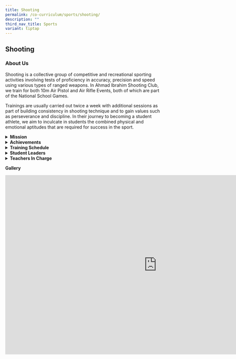 ```yaml
---
title: Shooting
permalink: /co-curriculum/sports/shooting/
description: ""
third_nav_title: Sports
variant: tiptap
---
```

<h2>Shooting</h2>
<h3>About Us</h3>
<p>Shooting is a collective group of competitive and recreational sporting
activities involving tests of proficiency in accuracy, precision and speed
using various types of ranged weapons. In Ahmad Ibrahim Shooting Club,
we train for both 10m Air Pistol and Air Rifle Events, both of which are
part of the National School Games.</p>
<p>Trainings are usually carried out twice a week with additional sessions
as part of building consistency in shooting technique and to gain values
such as perseverance and discipline. In their journey to becoming a student
athlete, we aim to inculcate in students the combined physical and emotional
aptitudes that are required for success in the sport.</p>
<p></p>
<div data-type="detailGroup" class="isomer-accordion-group isomer-accordion isomer-accordion-white">
<details class="isomer-details">
<summary><strong>Mission</strong>
</summary>
<div data-type="detailsContent" class="isomer-details-content">
<p>To nurture athletes that are disciplined and focused through a sport that
places emphasis on mental resilience and consistency.</p>
</div>
</details>
</div>
<div data-type="detailGroup" class="isomer-accordion-group isomer-accordion isomer-accordion-white">
<details class="isomer-details">
<summary><strong>Achievements</strong>
</summary>
<div data-type="detailsContent" class="isomer-details-content">
<p><strong><u>National Shooting Championships</u></strong>
</p>
<p><strong><u>2023<br></u>B Girls Rifle<br></strong>National: Champion</p>
<ul data-tight="true" class="tight">
<li>
<p>Tan Wee Xuan, Wichelle</p>
</li>
<li>
<p>Gao Xinyue</p>
</li>
<li>
<p>Ong Jia Yee (Wang Jiayi)</p>
</li>
<li>
<p>Erinna Qusyairah Binte Eddy Amin</p>
</li>
<li>
<p>Oh Hwee Teng Joey</p>
</li>
<li>
<p>Nyla Batrisyia Evbuomwan</p>
</li>
</ul>
<p>
<br>Air Rifle Women Rank 4</p>
<ul data-tight="true" class="tight">
<li>
<p>Oh Hwee Teng Joey</p>
</li>
</ul>
<p>
<br>Air Rifle Women Rank 6</p>
<ul data-tight="true" class="tight">
<li>
<p>Tan Wee Xuan, Wichelle</p>
</li>
</ul>
<p>
<br>Air Rifle Women Rank 7</p>
<ul data-tight="true" class="tight">
<li>
<p>Gao Xinyue</p>
</li>
</ul>
<p>
<br>Air Rifle Women Rank 10</p>
<ul data-tight="true" class="tight">
<li>
<p>Erinna Qusyairah Binte Eddy Amin</p>
</li>
</ul>
<p><strong>B Girls Pistol<br></strong>National: Champion</p>
<ul data-tight="true" class="tight">
<li>
<p>Lin Yuxuan</p>
</li>
<li>
<p>Chew Yee Sin</p>
</li>
<li>
<p>Liu Ho Man Meagan</p>
</li>
<li>
<p>Michelle Khoo Xin Yu</p>
</li>
<li>
<p>Toh Jin Yi Jamie</p>
</li>
</ul>
<p>
<br>Air Pistol Women Champion</p>
<ul data-tight="true" class="tight">
<li>
<p>Chew Yee Sin</p>
</li>
</ul>
<p>
<br>Air Pistol Women Rank 4</p>
<ul data-tight="true" class="tight">
<li>
<p>Tan Yi Jin</p>
</li>
</ul>
<p>
<br>Air Pistol Women Rank 5</p>
<ul data-tight="true" class="tight">
<li>
<p>Lin Yuxuan</p>
</li>
</ul>
<p><strong>B Boys Rifle<br></strong>Air Rifle Men Rank 15</p>
<ul data-tight="true" class="tight">
<li>
<p>Toh Jin An, Brandon</p>
</li>
</ul>
<p><strong>B Boys Pistol<br></strong>
</p>
<ul data-tight="true" class="tight">
<li>
<p>N.A</p>
</li>
</ul>
<p><strong>C Girls Rifle<br></strong>
</p>
<ul data-tight="true" class="tight">
<li>
<p>N.A</p>
</li>
</ul>
<p><strong>C Girls Pistol<br></strong>
</p>
<ul data-tight="true" class="tight">
<li>
<p>N.A</p>
</li>
</ul>
<p><strong>C Boys Rifle<br></strong>
</p>
<ul data-tight="true" class="tight">
<li>
<p>N.A</p>
</li>
</ul>
<p><strong>C Boys Pistol<br></strong>
</p>
<ul data-tight="true" class="tight">
<li>
<p>N.A</p>
</li>
</ul>
<p><strong><u>2022<br></u>B Girls Rifle<br></strong>
</p>
<ul data-tight="true" class="tight">
<li>
<p>N.A</p>
</li>
</ul>
<p><strong>B Girls Pistol<br></strong>National: 3rd</p>
<ul data-tight="true" class="tight">
<li>
<p>Tan Yi Jin</p>
</li>
<li>
<p>Chew Yee Sin</p>
</li>
<li>
<p>Ho Yi Xuan, Chloe</p>
</li>
<li>
<p>Aragon Janna Francheska Cabillo</p>
</li>
</ul>
<p><strong>B Boys Rifle<br></strong>
</p>
<ul data-tight="true" class="tight">
<li>
<p>N.A</p>
</li>
</ul>
<p><strong>B Boys Pistol<br></strong>
</p>
<ul data-tight="true" class="tight">
<li>
<p>N.A</p>
</li>
</ul>
<p><strong>C Girls Rifle<br></strong>National: 4th</p>
<ul data-tight="true" class="tight">
<li>
<p>Tan Wee Xuan Wichelle</p>
</li>
<li>
<p>Oh Kwee Teng Joey</p>
</li>
<li>
<p>Ong Jia Yee Erinna</p>
</li>
<li>
<p>Qusyairah Binte Eddy Amin</p>
</li>
</ul>
<p><strong>C Girls Pistol<br></strong>
</p>
<ul data-tight="true" class="tight">
<li>
<p>N.A</p>
</li>
</ul>
<p><strong>C Boys Rifle<br></strong>
</p>
<ul data-tight="true" class="tight">
<li>
<p>N.A</p>
</li>
</ul>
<p><strong>C Boys Pistol<br></strong>
</p>
<ul data-tight="true" class="tight">
<li>
<p>N.A</p>
</li>
</ul>
<p><strong><u>2021<br></u>B Girls Rifle<br></strong>National: 4th</p>
<ul data-tight="true" class="tight">
<li>
<p>Nur Sara Insyira</p>
</li>
<li>
<p>Wong Yu Xuan</p>
</li>
<li>
<p>Pang Xin Tong</p>
</li>
<li>
<p>Chong Xue Min</p>
</li>
</ul>
<p><strong>B Girls Pistol<br></strong>
</p>
<ul data-tight="true" class="tight">
<li>
<p>N.A</p>
</li>
</ul>
<p><strong>B Boys Rifle<br></strong>
</p>
<ul data-tight="true" class="tight">
<li>
<p>N.A</p>
</li>
</ul>
<p><strong>B Boys Pistol<br></strong>
</p>
<ul data-tight="true" class="tight">
<li>
<p>N.A</p>
</li>
</ul>
<p><strong>C Girls Rifle<br></strong>
</p>
<ul data-tight="true" class="tight">
<li>
<p>N.A</p>
</li>
</ul>
<p><strong>C Girls Pistol<br></strong>
</p>
<ul data-tight="true" class="tight">
<li>
<p>N.A</p>
</li>
</ul>
<p><strong>C Boys Rifle<br></strong>
</p>
<ul data-tight="true" class="tight">
<li>
<p>N.A</p>
</li>
</ul>
<p><strong>C Boys Pistol<br></strong>
</p>
<ul data-tight="true" class="tight">
<li>
<p>N.A</p>
</li>
</ul>
<p><strong><u>2020<br></u>B Girls Rifle<br></strong>
</p>
<ul data-tight="true" class="tight">
<li>
<p>N.A</p>
</li>
</ul>
<p><strong>B Girls Pistol<br></strong>
</p>
<ul data-tight="true" class="tight">
<li>
<p>N.A</p>
</li>
</ul>
<p><strong>B Boys Rifle<br></strong>
</p>
<ul data-tight="true" class="tight">
<li>
<p>N.A</p>
</li>
</ul>
<p><strong>B Boys Pistol<br></strong>
</p>
<ul data-tight="true" class="tight">
<li>
<p>N.A</p>
</li>
</ul>
<p><strong>C Girls Rifle<br></strong>
</p>
<ul data-tight="true" class="tight">
<li>
<p>N.A</p>
</li>
</ul>
<p><strong>C Girls Pistol<br></strong>
</p>
<ul data-tight="true" class="tight">
<li>
<p>N.A</p>
</li>
</ul>
<p><strong>C Boys Rifle<br></strong>
</p>
<ul data-tight="true" class="tight">
<li>
<p>N.A</p>
</li>
</ul>
<p><strong>C Boys Pistol<br></strong>
</p>
<ul data-tight="true" class="tight">
<li>
<p>N.A</p>
</li>
</ul>
<p><strong><u>2019<br></u>B Girls<br></strong>Individual: Elisabeth Anne
Lawrence, 3rd Placing
<br>Team: 2nd Placing</p>
<ul data-tight="true" class="tight">
<li>
<p>Nur Sara Insyira</p>
</li>
<li>
<p>Emma Jane Pragasam</p>
</li>
<li>
<p>Elisabeth Anne Lawrence</p>
</li>
<li>
<p>Nur Yusrina</p>
</li>
</ul>
<p><strong>C Boys<br></strong>Individual: Ang Jun Kai, Ryan, 4th Placing</p>
<p><strong>C Girls</strong>
<br>Team: 3rd Placing</p>
<ul data-tight="true" class="tight">
<li>
<p>Aragon Janna Francheska Cabillo</p>
</li>
<li>
<p>Sayshaa Devi D/O Suresh</p>
</li>
<li>
<p>Chong Siew Fen</p>
</li>
<li>
<p>Chaw Min Min</p>
</li>
</ul>
<p><strong>Colours Award</strong>
</p>
<ul data-tight="true" class="tight">
<li>
<p>Emma Jane Prasagam</p>
</li>
<li>
<p>Nur Yusrina Binte Yusni</p>
</li>
<li>
<p>Elisabeth Anne Lawrence</p>
</li>
<li>
<p>Nur Sara Insyira Binte Norhisham</p>
</li>
<li>
<p>Sayshaa Devi d/o Suresh</p>
</li>
<li>
<p>Ang Jun Kai, Ryan</p>
</li>
<li>
<p>Chaw Min Min</p>
</li>
<li>
<p>Chong Siew Fen</p>
</li>
<li>
<p>Aragon Janna Francheska Cabillo</p>
</li>
</ul>
<p><strong><u>2018<br></u></strong>- Individual 1st for 'B' Div Air Pistol
Men :&nbsp;Bryon Lim Guan Jie
<br>- Team 3rd for 'C' Div Air Rifle Women
<br>- Team 3rd for 'B' Div Air Rifle Men
<br>- Team 4th for 'B' Div Air Pistol Men</p>
<p><strong>2017<br></strong>- Individual 1st for ‘C’ Div Air Pistol Women:
Choong Yuki
<br>- Individual 1st for ‘B’ Div Air Rifle Women : Lee Kelli-Ann
<br>- Individual 4th for 'B' Div Air Pistol Men : Bryon Lim Guan Jie</p>
<p><strong>2016</strong>
</p>
<p>- Individual 3rd for ‘C’ Div Air Rifle Men : Lutfi Bin Mohamed Zulnizan&nbsp;</p>
<p>- Individual 1st for ‘C’ Div Air Pistol Men : Bryon Lim Guan Jie&nbsp;</p>
<p>- Team 4th for ‘C’ Div Air Pistol Men</p>
<p>- Team 1st for ‘B’ Div Air Rifle Women&nbsp;</p>
<p>- Team 4th for ‘B’ Div Air Rifle Men</p>
<p>&nbsp;</p>
<p><strong><u>East Asia Youth Airgun Competition 2017</u></strong>
</p>
<p>- Bryon Lim in Singapore National Youth Team (2nd)</p>
<p>&nbsp;</p>
<p><strong><u>NTU Invitational Shoot</u><br></strong>
</p>
<p><strong>2018</strong>
</p>
<p>- Team 1st for ‘B’ Div Air Pistol Men&nbsp;</p>
<p>- Team 1st for ‘C’ Div Air Pistol Women</p>
<p>- Team 3rd for ‘C’ Div Air Pistol Men</p>
<p>- Individual 2ns for 'B' Div Air Pistol Men: Bryon Lim Guan Jie&nbsp;</p>
<p>- Individual 3rd for 'B' Div Air Rifle Men: Aaron Mikael Suhairi</p>
<p>- Individual 3rd for 'C' Div Air Pistol Women: Tan Ru Bing, Rachel</p>
<p>&nbsp;</p>
<p><strong>2017</strong>
</p>
<p>- Team 2nd for ‘B’ Div Air Pistol Men&nbsp;</p>
<p>- Team 2nd for ‘B’ Div Air Rifle Women&nbsp;</p>
<p>- Team 2nd for ‘C’ Div Air Rifle Women</p>
<p>- Team 2nd for ‘C’ Div Air Pistol Women</p>
<p>- Team 2nd for ‘C’ Div Air Pistol Men</p>
<p>- Individual 1st for ‘B’ Div Air Pistol Women : Chen Leyi</p>
<p>&nbsp;</p>
<p><strong><u>NJC invitational Shoot 2017<br></u></strong>- Individual 1st
for ‘C’ Div Air Rifle Men : Suhairi Aaron</p>
<p>&nbsp;</p>
<p><strong><u>Singapore Youth Olympic Festival 2017&nbsp;<br></u></strong>
</p>
<p>- Individual 3rd Under 13 : Tan Ru Bing Rachel&nbsp;</p>
<p>- Individual 3rd Under 13 : Nurhanis Nabilah Binte Mohammad Azli</p>
<p>- Individual 1st Under 17 : Kelli-Ann- Individual 2nd Under 15 : Suhairi
Aaron</p>
</div>
</details>
</div>
<div data-type="detailGroup" class="isomer-accordion-group isomer-accordion isomer-accordion-white">
<details class="isomer-details">
<summary><strong>Training Schedule</strong>
</summary>
<div data-type="detailsContent" class="isomer-details-content">
<p><strong>Wednesdays<br></strong>3.30 pm - 6.00 pm</p>
<p><strong>Fridays<br></strong>1.30 pm - 4.30 PM</p>
</div>
</details>
</div>
<div data-type="detailGroup" class="isomer-accordion-group isomer-accordion isomer-accordion-white">
<details class="isomer-details">
<summary><strong>Student Leaders</strong>
</summary>
<div data-type="detailsContent" class="isomer-details-content">
<p><strong>Club Captains<br></strong>Air Pistol Women Captain&nbsp;&nbsp;&nbsp;&nbsp;&nbsp;&nbsp;&nbsp;&nbsp;&nbsp;&nbsp;&nbsp;&nbsp;&nbsp;&nbsp;&nbsp;&nbsp;&nbsp;&nbsp;&nbsp;
Chloe Chia</p>
<p>Air Rifle Women Captain&nbsp;&nbsp;&nbsp;&nbsp;&nbsp;&nbsp;&nbsp;&nbsp;&nbsp;&nbsp;&nbsp;&nbsp;&nbsp;&nbsp;&nbsp;&nbsp;&nbsp;&nbsp;&nbsp;&nbsp;&nbsp;&nbsp;
Jenessa How Si-En</p>
<p>Air Pistol Men Captain&nbsp;&nbsp;&nbsp;&nbsp;&nbsp;&nbsp;&nbsp;&nbsp;&nbsp;&nbsp;&nbsp;&nbsp;&nbsp;&nbsp;&nbsp;&nbsp;&nbsp;&nbsp;&nbsp;&nbsp;&nbsp;&nbsp;&nbsp;&nbsp;&nbsp;&nbsp;&nbsp;
Nunez Mark Galen Aclan</p>
<p>Air Rifle Men Captain&nbsp;&nbsp;&nbsp;&nbsp;&nbsp;&nbsp;&nbsp;&nbsp;&nbsp;&nbsp;&nbsp;&nbsp;&nbsp;&nbsp;&nbsp;&nbsp;&nbsp;&nbsp;&nbsp;&nbsp;&nbsp;&nbsp;&nbsp;&nbsp;&nbsp;&nbsp;&nbsp;&nbsp;&nbsp;
Wong Xavier</p>
<p><strong>Club Vice-Captains<br></strong>Air Pistol Women Vice Captain&nbsp;&nbsp;&nbsp;&nbsp;&nbsp;&nbsp;&nbsp;&nbsp;&nbsp;
Tay Qiao Wei</p>
<p>Air Rifle Women Vice Captain&nbsp;&nbsp;&nbsp;&nbsp;&nbsp;&nbsp;&nbsp;&nbsp;&nbsp;&nbsp;&nbsp;
Lokshanah D/O Vijayakumar</p>
<p>Air Pistol Men Vice Captain&nbsp;&nbsp;&nbsp;&nbsp;&nbsp;&nbsp;&nbsp;&nbsp;&nbsp;&nbsp;&nbsp;&nbsp;&nbsp;&nbsp;&nbsp;&nbsp;
Ethan Tang Kai Man</p>
<p>Air Rifle Men Vice Captain&nbsp;&nbsp;&nbsp;&nbsp;&nbsp;&nbsp;&nbsp;&nbsp;&nbsp;&nbsp;&nbsp;&nbsp;&nbsp;&nbsp;&nbsp;&nbsp;&nbsp;&nbsp;&nbsp;
Koh Hong Fu</p>
<p><strong>Training Support Leaders<br></strong>Training Support&nbsp;&nbsp;&nbsp;&nbsp;&nbsp;&nbsp;&nbsp;&nbsp;&nbsp;&nbsp;&nbsp;&nbsp;&nbsp;&nbsp;&nbsp;&nbsp;&nbsp;&nbsp;&nbsp;&nbsp;&nbsp;&nbsp;&nbsp;&nbsp;&nbsp;&nbsp;&nbsp;&nbsp;&nbsp;&nbsp;&nbsp;&nbsp;&nbsp;&nbsp;&nbsp;&nbsp;&nbsp;&nbsp;&nbsp;
Qistina Zahra Binte Suhaimi</p>
<p>Training Support&nbsp;&nbsp;&nbsp;&nbsp;&nbsp;&nbsp;&nbsp;&nbsp;&nbsp;&nbsp;&nbsp;&nbsp;&nbsp;&nbsp;&nbsp;&nbsp;&nbsp;&nbsp;&nbsp;&nbsp;&nbsp;&nbsp;&nbsp;&nbsp;&nbsp;&nbsp;&nbsp;&nbsp;&nbsp;&nbsp;&nbsp;&nbsp;&nbsp;&nbsp;&nbsp;&nbsp;&nbsp;&nbsp;&nbsp;
Mohamed Firdaus Bin Mohamed Taufik</p>
<p>Training Support&nbsp;&nbsp;&nbsp;&nbsp;&nbsp;&nbsp;&nbsp;&nbsp;&nbsp;&nbsp;&nbsp;&nbsp;&nbsp;&nbsp;&nbsp;&nbsp;&nbsp;&nbsp;&nbsp;&nbsp;&nbsp;&nbsp;&nbsp;&nbsp;&nbsp;&nbsp;&nbsp;&nbsp;&nbsp;&nbsp;&nbsp;&nbsp;&nbsp;&nbsp;&nbsp;&nbsp;&nbsp;&nbsp;&nbsp;
Shawn Chiu</p>
<p>Training Support&nbsp;&nbsp;&nbsp;&nbsp;&nbsp;&nbsp;&nbsp;&nbsp;&nbsp;&nbsp;&nbsp;&nbsp;&nbsp;&nbsp;&nbsp;&nbsp;&nbsp;&nbsp;&nbsp;&nbsp;&nbsp;&nbsp;&nbsp;&nbsp;&nbsp;&nbsp;&nbsp;&nbsp;&nbsp;&nbsp;&nbsp;&nbsp;&nbsp;&nbsp;&nbsp;&nbsp;&nbsp;&nbsp;&nbsp;
Deepikhar D/O Sivakumar</p>
<p>Training Support&nbsp;&nbsp;&nbsp;&nbsp;&nbsp;&nbsp;&nbsp;&nbsp;&nbsp;&nbsp;&nbsp;&nbsp;&nbsp;&nbsp;&nbsp;&nbsp;&nbsp;&nbsp;&nbsp;&nbsp;&nbsp;&nbsp;&nbsp;&nbsp;&nbsp;&nbsp;&nbsp;&nbsp;&nbsp;&nbsp;&nbsp;&nbsp;&nbsp;&nbsp;&nbsp;&nbsp;&nbsp;&nbsp;&nbsp;
Ronald Seah Khai Feng</p>
</div>
</details>
</div>
<div data-type="detailGroup" class="isomer-accordion-group isomer-accordion isomer-accordion-white">
<details class="isomer-details">
<summary><strong>Teachers In Charge</strong>
</summary>
<div data-type="detailsContent" class="isomer-details-content">
<p><strong>Mr Luo Zhengyang (OIC)<br>Contact:&nbsp;<a href="mailto:luo_zhengyang@moe.edu.sg" rel="noopener noreferrer nofollow" target="">luo_zhengyang@moe.edu.sg</a></strong>
</p>
<p>Mr Mohamed Fauzi Bin Husin</p>
<p>Mr Tan Boon Seng</p>
<p>Mdm Nurhumairah Bte Mohd Akip</p>
</div>
</details>
</div>
<p><strong>Gallery</strong>
</p>
<div class="iframe-wrapper">
<iframe height="569" width="960" allowfullscreen="true" frameborder="0" src="https://docs.google.com/presentation/d/e/2PACX-1vSjVT39CE2Ad_yMsmaQeN2WNuA5RFLrOrfoR3rTNKdMg-jzzLmYKOEIahi3JM9uZ7kLO_S6wJzls6l6/embed?start=true&amp;loop=true&amp;delayms=3000"></iframe>
</div>
<p></p>